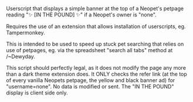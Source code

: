 Userscript that displays a simple banner at the top of a Neopet's petpage reading "✨ [IN THE POUND] ✨" if a Neopet's owner is "none". 

Requires the use of an extension that allows installation of userscripts, eg. Tampermonkey. 

This is intended to be used to speed up stuck pet searching that relies on use of petpages, eg. via the spreadsheet "search all tabs" method at /~Dewyday. 

This script should perfectly legal, as it does not modify the page any more than a dark theme extension does. It ONLY checks the refer link (at the top of every vanilla Neopets petpage, the yellow and black banner ad) for "username=none". No data is modified or sent. The "IN THE POUND" display is client side only. 
